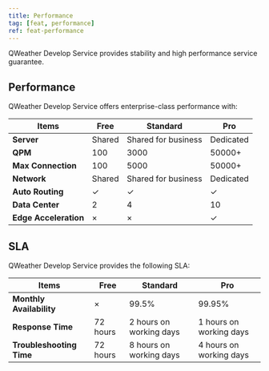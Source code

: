 ```yaml
---
title: Performance
tag: [feat, performance]
ref: feat-performance
---
```


QWeather Develop Service provides stability and high performance service guarantee.

## Performance

QWeather Develop Service offers enterprise-class performance with:

| **Items** | **Free** | **Standard** | **Pro** |
| --- | --- | --- | --- |
| **Server** | Shared | Shared for business     | Dedicated |
| **QPM** | 100 | 3000 | 50000+ |
| **Max Connection** | 100 | 5000 | 50000+ |
| **Network** | Shared  | Shared for business | Dedicated |
| **Auto Routing** | &#10003; | &#10003; | &#10003; |
| **Data Center** | 2  | 4  | 10 |
| **Edge Acceleration** | &times; | &times; | &#10003; |

## SLA

QWeather Develop Service provides the following SLA:

| **Items** | **Free** | **Standard** | **Pro** |
| ------------ | ------------ | ------------ | ------------ |
| **Monthly Availability**   | &times;      | 99.5%        | 99.95%       |
| **Response Time** | 72 hours       | 2 hours on working days  | 1 hours on working days  |
| **Troubleshooting Time** | 72 hours       | 8 hours on working days  | 4 hours on working days  |

